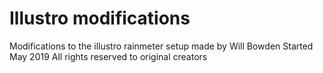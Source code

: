 # Illustro modifications
Modifications to the illustro rainmeter setup made by Will Bowden
Started May 2019
All rights reserved to original creators